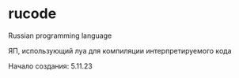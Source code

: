 # rucode
Russian programming language

ЯП, использующий луа для компиляции интерпретируемого кода

Начало создания: 5.11.23
